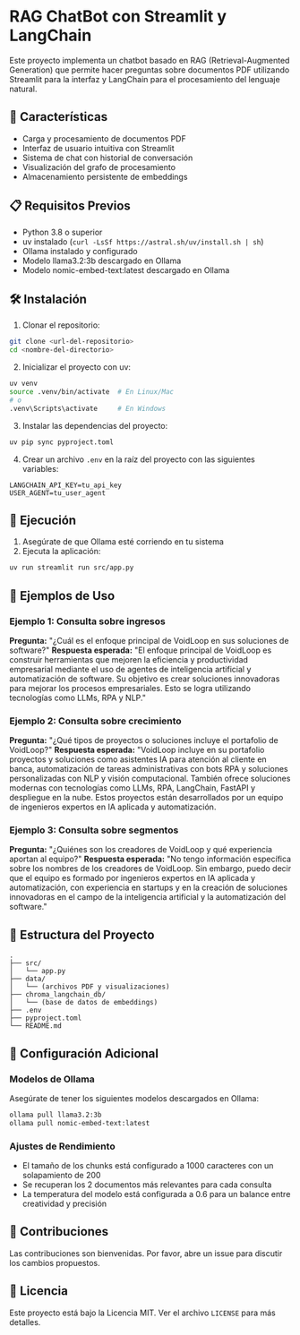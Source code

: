 # RAG ChatBot con Streamlit y LangChain

Este proyecto implementa un chatbot basado en RAG (Retrieval-Augmented Generation) que permite hacer preguntas sobre documentos PDF utilizando Streamlit para la interfaz y LangChain para el procesamiento del lenguaje natural.

## 🚀 Características

- Carga y procesamiento de documentos PDF
- Interfaz de usuario intuitiva con Streamlit
- Sistema de chat con historial de conversación
- Visualización del grafo de procesamiento
- Almacenamiento persistente de embeddings

## 📋 Requisitos Previos

- Python 3.8 o superior
- uv instalado (`curl -LsSf https://astral.sh/uv/install.sh | sh`)
- Ollama instalado y configurado
- Modelo llama3.2:3b descargado en Ollama
- Modelo nomic-embed-text:latest descargado en Ollama

## 🛠️ Instalación

1. Clonar el repositorio:
```bash
git clone <url-del-repositorio>
cd <nombre-del-directorio>
```

2. Inicializar el proyecto con uv:
```bash
uv venv
source .venv/bin/activate  # En Linux/Mac
# o
.venv\Scripts\activate     # En Windows
```

3. Instalar las dependencias del proyecto:
```bash
uv pip sync pyproject.toml
```

4. Crear un archivo `.env` en la raíz del proyecto con las siguientes variables:
```
LANGCHAIN_API_KEY=tu_api_key
USER_AGENT=tu_user_agent
```

## 🚀 Ejecución

1. Asegúrate de que Ollama esté corriendo en tu sistema
2. Ejecuta la aplicación:
```bash
uv run streamlit run src/app.py
```

## 📝 Ejemplos de Uso

### Ejemplo 1: Consulta sobre ingresos
**Pregunta:** "¿Cuál es el enfoque principal de VoidLoop en sus soluciones de software?"
**Respuesta esperada:** "El enfoque principal de VoidLoop es construir herramientas que mejoren la eficiencia y productividad empresarial mediante el uso de agentes de inteligencia artificial y automatización de software. Su objetivo es crear soluciones innovadoras para mejorar los procesos empresariales. Esto se logra utilizando tecnologías como LLMs, RPA y NLP."

### Ejemplo 2: Consulta sobre crecimiento
**Pregunta:** "¿Qué tipos de proyectos o soluciones incluye el portafolio de VoidLoop?"
**Respuesta esperada:** "VoidLoop incluye en su portafolio proyectos y soluciones como asistentes IA para atención al cliente en banca, automatización de tareas administrativas con bots RPA y soluciones personalizadas con NLP y visión computacional. También ofrece soluciones modernas con tecnologías como LLMs, RPA, LangChain, FastAPI y despliegue en la nube. Estos proyectos están desarrollados por un equipo de ingenieros expertos en IA aplicada y automatización.

### Ejemplo 3: Consulta sobre segmentos
**Pregunta:** "¿Quiénes son los creadores de VoidLoop y qué experiencia aportan al equipo?"
**Respuesta esperada:** "No tengo información específica sobre los nombres de los creadores de VoidLoop. Sin embargo, puedo decir que el equipo es formado por ingenieros expertos en IA aplicada y automatización, con experiencia en startups y en la creación de soluciones innovadoras en el campo de la inteligencia artificial y la automatización del software."

## 📁 Estructura del Proyecto

```
.
├── src/
│   └── app.py
├── data/
│   └── (archivos PDF y visualizaciones)
├── chroma_langchain_db/
│   └── (base de datos de embeddings)
├── .env
├── pyproject.toml
└── README.md
```

## 🔧 Configuración Adicional

### Modelos de Ollama
Asegúrate de tener los siguientes modelos descargados en Ollama:
```bash
ollama pull llama3.2:3b
ollama pull nomic-embed-text:latest
```

### Ajustes de Rendimiento
- El tamaño de los chunks está configurado a 1000 caracteres con un solapamiento de 200
- Se recuperan los 2 documentos más relevantes para cada consulta
- La temperatura del modelo está configurada a 0.6 para un balance entre creatividad y precisión

## 🤝 Contribuciones

Las contribuciones son bienvenidas. Por favor, abre un issue para discutir los cambios propuestos.

## 📄 Licencia

Este proyecto está bajo la Licencia MIT. Ver el archivo `LICENSE` para más detalles.

